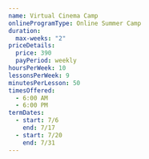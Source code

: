 ```yaml
---
name: Virtual Cinema Camp
onlineProgramType: Online Summer Camp
duration:
  max-weeks: "2"
priceDetails:
  price: 390
  payPeriod: weekly
hoursPerWeek: 10
lessonsPerWeek: 9
minutesPerLesson: 50
timesOffered:
  - 6:00 AM
  - 6:00 PM
termDates:
  - start: 7/6
    end: 7/17
  - start: 7/20
    end: 7/31
---
```

